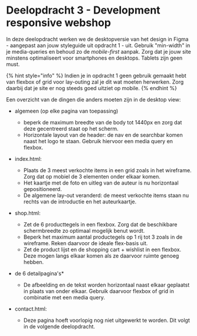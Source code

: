 # Deelopdracht 3 - Development responsive webshop

In deze deelopdracht werken we de desktopversie van het design in Figma - aangepast aan jouw styleguide uit opdracht 1 - uit. Gebruik "min-width" in je media-queries en behoud zo de _mobile-first_ aanpak. Zorg dat je jouw site minstens optimaliseert voor smartphones en desktops. Tablets zijn geen must.

{% hint style="info" %}
Indien je in opdracht 1 geen gebruik gemaakt hebt van flexbox of grid voor lay-outing zal je dit wat moeten herwerken. Zorg daarbij dat je site er nog steeds goed uitziet op mobile.
{% endhint %}


Een overzicht van de dingen die anders moeten zijn in de desktop view:

* algemeen (op elke pagina van toepassing)
  - beperk de maximum breedte van de body tot 1440px en zorg dat deze gecentreerd staat op het scherm. 
  - Horizontale layout van de header: de nav en de searchbar komen naast het logo te staan. Gebruik hiervoor een media query en flexbox.

* index.html: 
  - Plaats de 3 meest verkochte items in een grid zoals in het wireframe. Zorg dat op mobiel de 3 elementen onder elkaar komen.
  - Het kaartje met de foto en uitleg van de auteur is nu horizontaal gepositioneerd.
  - De algemene lay-out veranderd: de meest verkochte items staan nu rechts van de introductie en het auteurkaartje. 

* shop.html:
  - Zet de 6 producttegels in een flexbox. Zorg dat de beschikbare schermbreedte zo optimaal mogelijk benut wordt. 
  - Beperk het maximum aantal productegels op 1 rij tot 3 zoals in de wireframe. Reken daarvoor de ideale flex-basis uit.
  - Zet de product lijst en de shopping cart + wishlist in een flexbox. Deze mogen langs elkaar komen als ze daarvoor ruimte genoeg hebben.

* de 6 detailpagina's*
  - De afbeelding en de tekst worden horizontaal naast elkaar geplaatst in plaats van onder elkaar. Gebruik daarvoor flexbox of grid in combinatie met een media query.
  
* contact.html:
  - Deze pagina hoeft voorlopig nog niet uitgewerkt te worden. Dit volgt in de volgende deelopdracht.